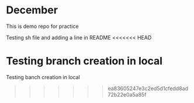 # December
This is demo repo for practice

Testing sh file and adding a line in README
<<<<<<< HEAD

Testing branch creation in local
=======
Testing banch creation in local
>>>>>>> ea83605247e3c2ed5d1cfedd8ad72b22e0a5a85f
